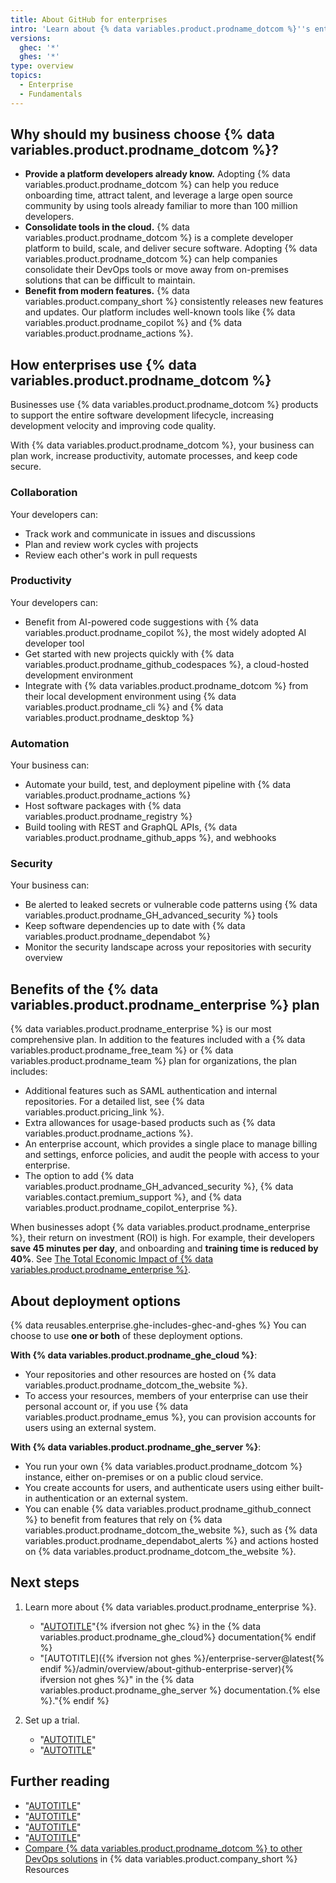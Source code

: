 ```yaml
---
title: About GitHub for enterprises
intro: 'Learn about {% data variables.product.prodname_dotcom %}''s enterprise products and deployment options for {% data variables.product.prodname_enterprise %}.'
versions:
  ghec: '*'
  ghes: '*'
type: overview
topics:
  - Enterprise
  - Fundamentals
---
```


## Why should my business choose {% data variables.product.prodname_dotcom %}?

* **Provide a platform developers already know.** Adopting {% data variables.product.prodname_dotcom %} can help you reduce onboarding time, attract talent, and leverage a large open source community by using tools already familiar to more than 100 million developers.
* **Consolidate tools in the cloud.** {% data variables.product.prodname_dotcom %} is a complete developer platform to build, scale, and deliver secure software. Adopting {% data variables.product.prodname_dotcom %} can help companies consolidate their DevOps tools or move away from on-premises solutions that can be difficult to maintain.
* **Benefit from modern features.** {% data variables.product.company_short %} consistently releases new features and updates. Our platform includes well-known tools like {% data variables.product.prodname_copilot %} and {% data variables.product.prodname_actions %}.

## How enterprises use {% data variables.product.prodname_dotcom %}

Businesses use {% data variables.product.prodname_dotcom %} products to support the entire software development lifecycle, increasing development velocity and improving code quality.

With {% data variables.product.prodname_dotcom %}, your business can plan work, increase productivity, automate processes, and keep code secure.

### Collaboration

Your developers can:

* Track work and communicate in issues and discussions
* Plan and review work cycles with projects
* Review each other's work in pull requests

### Productivity

Your developers can:

* Benefit from AI-powered code suggestions with {% data variables.product.prodname_copilot %}, the most widely adopted AI developer tool
* Get started with new projects quickly with {% data variables.product.prodname_github_codespaces %}, a cloud-hosted development environment
* Integrate with {% data variables.product.prodname_dotcom %} from their local development environment using {% data variables.product.prodname_cli %} and {% data variables.product.prodname_desktop %}

### Automation

Your business can:

* Automate your build, test, and deployment pipeline with {% data variables.product.prodname_actions %}
* Host software packages with {% data variables.product.prodname_registry %}
* Build tooling with REST and GraphQL APIs, {% data variables.product.prodname_github_apps %}, and webhooks

### Security

Your business can:

* Be alerted to leaked secrets or vulnerable code patterns using {% data variables.product.prodname_GH_advanced_security %} tools
* Keep software dependencies up to date with {% data variables.product.prodname_dependabot %}
* Monitor the security landscape across your repositories with security overview

## Benefits of the {% data variables.product.prodname_enterprise %} plan

{% data variables.product.prodname_enterprise %} is our most comprehensive plan. In addition to the features included with a {% data variables.product.prodname_free_team %} or {% data variables.product.prodname_team %} plan for organizations, the plan includes:

* Additional features such as SAML authentication and internal repositories. For a detailed list, see {% data variables.product.pricing_link %}.
* Extra allowances for usage-based products such as {% data variables.product.prodname_actions %}.
* An enterprise account, which provides a single place to manage billing and settings, enforce policies, and audit the people with access to your enterprise.
* The option to add {% data variables.product.prodname_GH_advanced_security %}, {% data variables.contact.premium_support %}, and {% data variables.product.prodname_copilot_enterprise %}.

When businesses adopt {% data variables.product.prodname_enterprise %}, their return on investment (ROI) is high. For example, their developers **save 45 minutes per day**, and onboarding and **training time is reduced by 40%**. See [The Total Economic Impact of {% data variables.product.prodname_enterprise %}](https://resources.github.com/forrester/).

## About deployment options

{% data reusables.enterprise.ghe-includes-ghec-and-ghes %} You can choose to use **one or both** of these deployment options.

**With {% data variables.product.prodname_ghe_cloud %}**:

* Your repositories and other resources are hosted on {% data variables.product.prodname_dotcom_the_website %}.
* To access your resources, members of your enterprise can use their personal account or, if you use {% data variables.product.prodname_emus %}, you can provision accounts for users using an external system.

**With {% data variables.product.prodname_ghe_server %}**:

* You run your own {% data variables.product.prodname_dotcom %} instance, either on-premises or on a public cloud service.
* You create accounts for users, and authenticate users using either built-in authentication or an external system.
* You can enable {% data variables.product.prodname_github_connect %} to benefit from features that rely on {% data variables.product.prodname_dotcom_the_website %}, such as {% data variables.product.prodname_dependabot_alerts %} and actions hosted on {% data variables.product.prodname_dotcom_the_website %}.

## Next steps

1. Learn more about {% data variables.product.prodname_enterprise %}.

   * "[AUTOTITLE](/enterprise-cloud@latest/admin/overview/about-github-enterprise-cloud)"{% ifversion not ghec %} in the {% data variables.product.prodname_ghe_cloud%} documentation{% endif %}
   * "[AUTOTITLE]({% ifversion not ghes %}/enterprise-server@latest{% endif %}/admin/overview/about-github-enterprise-server){% ifversion not ghes %}" in the {% data variables.product.prodname_ghe_server %} documentation.{% else %}."{% endif %}
1. Set up a trial.

   * "[AUTOTITLE](/admin/overview/setting-up-a-trial-of-github-enterprise-cloud)"
   * "[AUTOTITLE](/admin/overview/setting-up-a-trial-of-github-enterprise-server)"

## Further reading

* "[AUTOTITLE](/admin/overview/about-enterprise-accounts)"
* "[AUTOTITLE](/get-started/learning-about-github/about-github-advanced-security)"
* "[AUTOTITLE](/support/learning-about-github-support/about-github-premium-support)"
* "[AUTOTITLE](/enterprise-server@latest/admin/configuration/configuring-github-connect/about-github-connect)"
* [Compare {% data variables.product.prodname_dotcom %} to other DevOps solutions](https://resources.github.com/devops/tools/compare/) in {% data variables.product.company_short %} Resources
